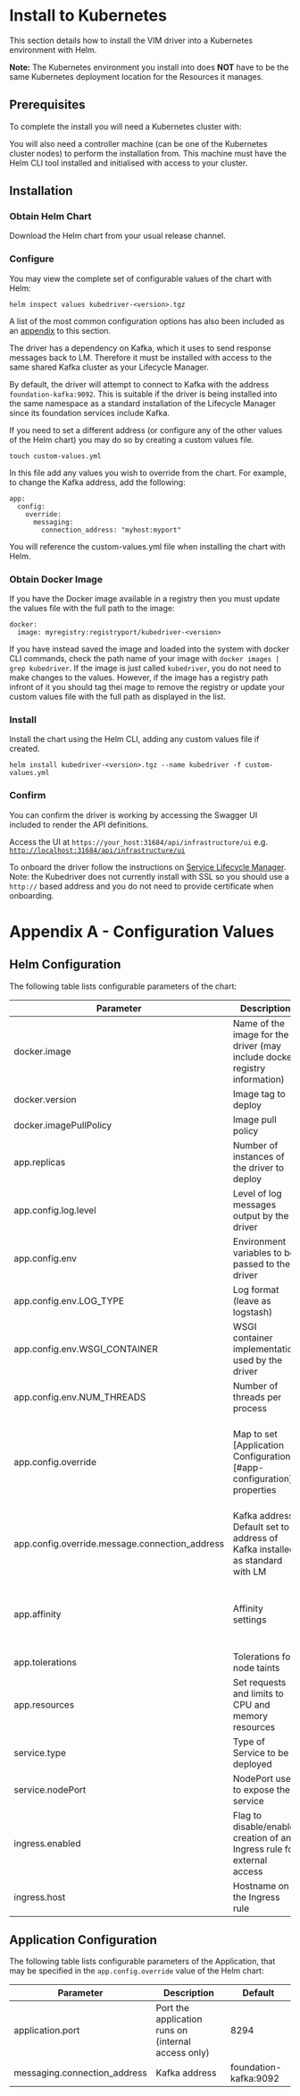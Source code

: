 # Install to Kubernetes

This section details how to install the VIM driver into a Kubernetes environment with Helm. 

**Note:** The Kubernetes environment you install into does **NOT** have to be the same Kubernetes deployment location for the Resources it manages.

## Prerequisites

To complete the install you will need a Kubernetes cluster with:

You will also need a controller machine (can be one of the Kubernetes cluster nodes) to perform the installation from. This machine must have the Helm CLI tool installed and initialised with access to your cluster.

## Installation

### Obtain Helm Chart

Download the Helm chart from your usual release channel.

### Configure

You may view the complete set of configurable values of the chart with Helm:

```
helm inspect values kubedriver-<version>.tgz
```

A list of the most common configuration options has also been included as an [appendix](#ppendix-a-configuration-values) to this section.

The driver has a dependency on Kafka, which it uses to send response messages back to LM. Therefore it must be installed with access to the same shared Kafka cluster as your Lifecycle Manager. 

By default, the driver will attempt to connect to Kafka with the address `foundation-kafka:9092`. This is suitable if the driver is being installed into the same namespace as a standard installation of the Lifecycle Manager since its foundation services include Kafka.

If you need to set a different address (or configure any of the other values of the Helm chart) you may do so by creating a custom values file.

```
touch custom-values.yml
```

In this file add any values you wish to override from the chart. For example, to change the Kafka address, add the following:

```
app:
  config:
    override:
      messaging:
        connection_address: "myhost:myport"
```

You will reference the custom-values.yml file when installing the chart with Helm.

### Obtain Docker Image

If you have the Docker image available in a registry then you must update the values file with the full path to the image:

```
docker:
  image: myregistry:registryport/kubedriver-<version>
```

If you have instead saved the image and loaded into the system with docker CLI commands, check the path name of your image with `docker images | grep kubedriver`. If the image is just called `kubedriver`, you do not need to make changes to the values. However, if the image has a registry path infront of it you should tag thei mage to remove the registry or update your custom values file with the full path as displayed in the list.

### Install

Install the chart using the Helm CLI, adding any custom values file if created.

```
helm install kubedriver-<version>.tgz --name kubedriver -f custom-values.yml
```

### Confirm 

You can confirm the driver is working by accessing the Swagger UI included to render the API definitions.

Access the UI at `https://your_host:31684/api/infrastructure/ui` e.g. [`http://localhost:31684/api/infrastructure/ui`](http://localhost:31684/api/infrastructure/ui)

To onboard the driver follow the instructions on [Service Lifecycle Manager](http://servicelifecyclemanager.com/2.1.0/user-guides/resource-engineering/drivers/onboarding/). Note: the Kubedriver does not currently install with SSL so you should use a `http://` based address and you do not need to provide certificate when onboarding.

# Appendix A - Configuration Values

## Helm Configuration

The following table lists configurable parameters of the chart:

| Parameter | Description | Default |
| --- | --- | --- |
| docker.image | Name of the image for the driver (may include docker registry information) | kubedriver |
| docker.version | Image tag to deploy | <version of the chart> |
| docker.imagePullPolicy | Image pull policy | IfNotPresent |
| app.replicas | Number of instances of the driver to deploy | 1 |
| app.config.log.level | Level of log messages output by the driver | INFO |
| app.config.env | Environment variables to be passed to the driver | (See below) |
| app.config.env.LOG_TYPE | Log format (leave as logstash) | logstash |
| app.config.env.WSGI_CONTAINER | WSGI container implementation used by the driver | gunicorn |
| app.config.env.NUM_THREADS | Number of threads per process | 2 |
| app.config.override | Map to set [Application Configuration)[#app-configuration] properties | See connection_address below and [Application Configuration)[#app-configuration] properties |
| app.config.override.message.connection_address | Kafka address. Default set to address of Kafka installed as standard with LM | foundation-kafka:9092 |
| app.affinity | Affinity settings | A pod anti-affinity rule is configured to inform Kubernetes it is preferable to deploy the pods on different Nodes |
| app.tolerations | Tolerations for node taints | [] |
| app.resources | Set requests and limits to CPU and memory resources | {} |
| service.type | Type of Service to be deployed | NodePort |
| service.nodePort | NodePort used to expose the service | 31684 |
| ingress.enabled | Flag to disable/enable creation of an Ingress rule for external access | true |
| ingress.host | Hostname on the Ingress rule | kubedriver.lm |

## Application Configuration

The following table lists configurable parameters of the Application, that may be specified in the `app.config.override` value of the Helm chart:

| Parameter | Description | Default |
| --- | --- | --- |
| application.port | Port the application runs on (internal access only) | 8294 | 
| messaging.connection_address | Kafka address | foundation-kafka:9092 |